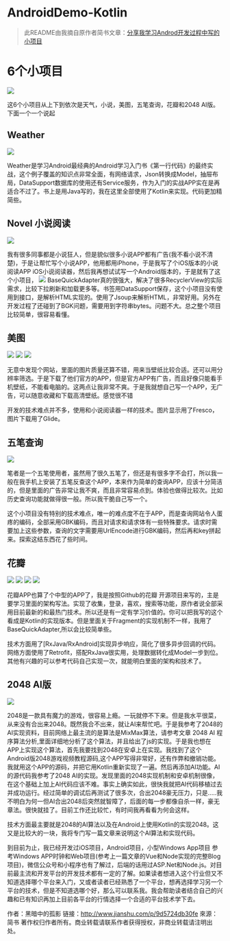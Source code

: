 # AndroidDemo-Kotlin
>此README由我摘自原作者简书文章：[分享我学习Androd开发过程中写的小项目](http://www.jianshu.com/p/9d5724db30fe)

# 6个小项目
![](http://upload-images.jianshu.io/upload_images/1281203-63ebd9f6b502510d.jpg?imageMogr2/auto-orient/strip%7CimageView2/2/w/1240)


这6个小项目从上下到依次是天气，小说，美图，五笔查询，花瓣和2048 AI版。
下面一个一个说起

## Weather
![](http://upload-images.jianshu.io/upload_images/1281203-6700d20278f37ccb.gif?imageMogr2/auto-orient/strip)

Weather是学习Android最经典的Android学习入门书《第一行代码》的最终实战，这个例子覆盖的知识点非常全面，有网络请求，Json转换成Model，抽屉布局，DataSupport数据库的使用还有Service服务，作为入门的实战APP实在是再适合不过了。书上是用Java写的，我在这里全部使用了Kotlin来实现。代码更加精简些。

## Novel 小说阅读
![](http://upload-images.jianshu.io/upload_images/1281203-2ed6747ddf6ad36e.gif?imageMogr2/auto-orient/strip)

我有很多同事都是小说狂人，但是貌似很多小说APP都有广告(我不看小说不清楚)，于是让帮忙写个小说APP，他用都用iPhone，于是我写了个iOS版本的小说阅读APP iOS小说阅读器，然后我再想试试写一个Android版本的，于是就有了这个小项目，
![](http://upload-images.jianshu.io/upload_images/1281203-8e32a2053dcaf50c.gif?imageMogr2/auto-orient/strip)
BaseQuickAdapter真的很强大，解决了很多RecyclerView的实际需求，比较下拉刷新和加载更多等。书签用DataSupport保存，这个小项目没有使用到接口，是解析HTML实现的。使用了Jsoup来解析HTML，非常好用。另外在开发过程了还碰到了BGK问题，需要用到字符串bytes。问题不大。总之整个项目比较简单，很容易看懂。

## 美图
![](http://upload-images.jianshu.io/upload_images/1281203-c36a3a930184a3e4.gif?imageMogr2/auto-orient/strip)
![](http://upload-images.jianshu.io/upload_images/1281203-dd62ceeee2cbf379.gif?imageMogr2/auto-orient/strip)
![](http://upload-images.jianshu.io/upload_images/1281203-e7e27992eb42be93.gif?imageMogr2/auto-orient/strip)


无意中发现个网站，里面的图片质量还算不错，用来当壁纸比较合适。还可以用分辨率筛选。于是下载了他们官方的APP，但是官方APP有广告，而且好像只能看手机壁纸，不能看电脑的。这两点让我非常不爽。于是我就想自己写一个APP，无广告，可以随意收藏和下载高清壁纸。感觉很不错

开发的技术难点并不多，使用和小说阅读器一样的技术。图片显示用了Fresco，图片下载用了Glide。

## 五笔查询
![](http://upload-images.jianshu.io/upload_images/1281203-b8d6be6cf4ddafae.gif?imageMogr2/auto-orient/strip)

笔者是一个五笔使用者，虽然用了很久五笔了，但还是有很多字不会打，所以我一般在我手机上安装了五笔反查这个APP，本来作为简单的查询APP，应该十分简洁的，但是里面的广告非常让我不爽，而且非常容易点到。体验也做得比较次。比如历史查询功能就做得很一般。所以我干脆自己写一个。

这个小项目没有特别的技术难点，唯一的难点度不在于APP，而是查询网站令人蛋疼的编码，全部采用GBK编码，而且对请求和请求体有一些特殊要求。请求时需要加上这些参数，查询的文字需要用UrlEncode进行GBK编码，然后再和key拼起来。探索这结东西花了些时间。

## 花瓣
![](http://upload-images.jianshu.io/upload_images/1281203-fb584fa0da520ec4.gif?imageMogr2/auto-orient/strip)
![](http://upload-images.jianshu.io/upload_images/1281203-1b7e37312ac8a70b.gif?imageMogr2/auto-orient/strip)
![](http://upload-images.jianshu.io/upload_images/1281203-f430ea302a8643dc.gif?imageMogr2/auto-orient/strip)
![](http://upload-images.jianshu.io/upload_images/1281203-60b70ae21a34631b.gif?imageMogr2/auto-orient/strip)

花瓣APP也算了个中型的APP了，我是按照Github的花瓣 开源项目来写的，主是要学习里面的架构写法。实现了收集，登录，喜欢，搜索等功能，原作者说全部采用目前最新的和最热门技术。所以还是有一定有学习价值的。你可以把我写的这个看成是Kotlin的实现版本。但是里面关于Fragment的实现机制不一样，我用了BaseQuickAdapter,所以会比较简单些。

技术方面用了[RxJava/RxAndroid]实现异步响应，简化了很多异步回调的代码。网络方面使用了Retrofit，搭配RxJava很实用，处理数据转化成Model一步到位。其他有兴趣的可以参考代码自己实现一次，就能明白里面的架构和技术了。

## 2048 AI版
![](http://upload-images.jianshu.io/upload_images/1281203-15f4e1876e2052e6.gif?imageMogr2/auto-orient/strip)

2048是一款具有魔力的游戏，很容易上瘾。一玩就停不下来。但是我水平很菜，从来没有合出来2048。既然我合不出来，就让AI来帮忙吧。于是我参考了2048的AI实现资料，目前网络上最主流的是算法是MixMax算法，请参考文章 2048 AI 程序算法分析,里面详细地分析了这个算法，并且给出了js的实现。于是我也想在APP上实现这个算法，首先我要找到2048在安卓上在实现。我找到了这个Android版2048游戏视频教程源码,这个APP写得非常好，还有作弊和撤销功能。我就用这个APP的源码，并把它用Kotlin重新实现了一遍。然后再添加AI功能。AI的源代码我参考了2048 AI的实现。发现里面的2048实现机制和安卓机制很像，在这个基础上加上AI代码应该不难。事实上确实如此，很快我就把AI代码移植过去并成功运行。经过简单的调试后再测试了很多次，合出2048豪无压力，只是.....我不明白为何一但AI合出2048后突然就智障了，后面的每一步都像自杀一样，豪无章法。很快就挂了。目前工作还比较忙，有时间我再看看为何会这样。

技术方面最主要就是2048的AI算法以及在Android上使用Kotlin的实现2048。这又是比较大的一块，我将专门写一篇文章来说明这个AI算法和实现代码。

到目前为止，我已经开发过iOS项目，Android项目，小型Windows App项目 参考Windows APP时钟和Web项目(参考上一篇文章的Vue和Node实现的完整Blog项目)，微信公众号和小程序也有了解过，后端的话用过ASP.Net和Node.js。对目前最主流和开发平台的开发技术都有一定的了解。如果读者想进入这个行业但又不知道选择哪个平台来入门，又或者读者已经熟悉了一个平台，想再选择学习另一个平台的技术，但是不知道选哪个好，那么可以联系我。我会帮助读者结合自己的兴趣和已有知识再加上目前各平台的行情选择一个合适的平台技术学下去。

作者：黑暗中的孤影
链接：http://www.jianshu.com/p/9d5724db30fe
來源：简书
著作权归作者所有。商业转载请联系作者获得授权，非商业转载请注明出处。
